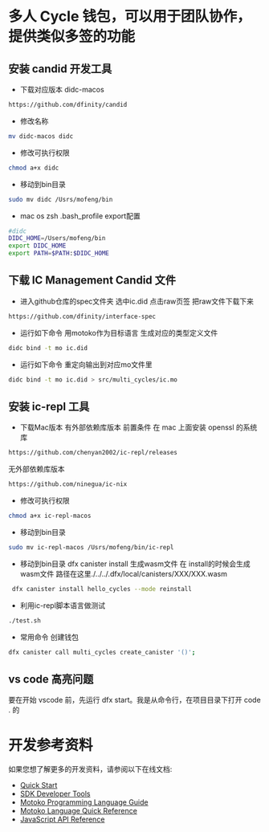 
# 多人 Cycle 钱包，可以用于团队协作，提供类似多签的功能

## 安装 candid 开发工具

 * 下载对应版本 didc-macos
```bash
https://github.com/dfinity/candid
```
 * 修改名称
```bash
mv didc-macos didc
```
 * 修改可执行权限
```bash
chmod a+x didc
```
 * 移动到bin目录
```bash
sudo mv didc /Usrs/mofeng/bin
```

 * mac os zsh .bash_profile export配置
```bash
#didc
DIDC_HOME=/Users/mofeng/bin
export DIDC_HOME
export PATH=$PATH:$DIDC_HOME
```

## 下载 IC Management Candid 文件
 * 进入github仓库的spec文件夹 选中ic.did 点击raw页签 把raw文件下载下来
```bash
https://github.com/dfinity/interface-spec
```
 * 运行如下命令 用motoko作为目标语言 生成对应的类型定义文件
```bash
didc bind -t mo ic.did
```

 * 运行如下命令 重定向输出到对应mo文件里
```bash
didc bind -t mo ic.did > src/multi_cycles/ic.mo
```


## 安装 ic-repl 工具

 * 下载Mac版本
 有外部依赖库版本 前置条件 在 mac 上面安装 openssl 的系统库
```bash
https://github.com/chenyan2002/ic-repl/releases
```
无外部依赖库版本
```bash
https://github.com/ninegua/ic-nix
```

 * 修改可执行权限
```bash
chmod a+x ic-repl-macos
```
 * 移动到bin目录
```bash
sudo mv ic-repl-macos /Usrs/mofeng/bin/ic-repl
```

 * 移动到bin目录
 dfx canister install 生成wasm文件
在 install的时候会生成wasm文件 路径在这里./../../.dfx/local/canisters/XXX/XXX.wasm
```bash
 dfx canister install hello_cycles --mode reinstall
```

 * 利用ic-repl脚本语言做测试 
```bash
./test.sh
```


 * 常用命令
 创建钱包
```bash
dfx canister call multi_cycles create_canister '()';
```
## vs code 高亮问题
要在开始 vscode 前，先运行 dfx start。我是从命令行，在项目目录下打开 code . 的

# 开发参考资料

如果您想了解更多的开发资料，请参阅以下在线文档:

- [Quick Start](https://sdk.dfinity.org/docs/quickstart/quickstart-intro.html)
- [SDK Developer Tools](https://sdk.dfinity.org/docs/developers-guide/sdk-guide.html)
- [Motoko Programming Language Guide](https://sdk.dfinity.org/docs/language-guide/motoko.html)
- [Motoko Language Quick Reference](https://sdk.dfinity.org/docs/language-guide/language-manual.html)
- [JavaScript API Reference](https://erxue-5aaaa-aaaab-qaagq-cai.raw.ic0.app)